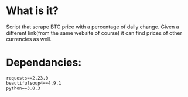 # What is it?
Script that scrape BTC price with a percentage of daily change. Given a different link(from the same website of course) it can find prices of other currencies as well.

# Dependancies:
    requests==2.23.0
    beautifulsoup4==4.9.1
    python==3.8.3
